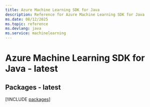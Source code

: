 ```yaml
---
title: Azure Machine Learning SDK for Java
description: Reference for Azure Machine Learning SDK for Java
ms.date: 08/12/2025
ms.topic: reference
ms.devlang: java
ms.service: machinelearning
---
```

# Azure Machine Learning SDK for Java - latest
## Packages - latest
[!INCLUDE [packages](machine-learning-index.md)]